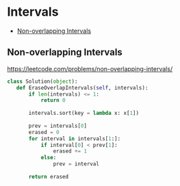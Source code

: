  # Intervals

+ [Non-overlapping Intervals](#non-overlapping-intervals)

## Non-overlapping Intervals

 https://leetcode.com/problems/non-overlapping-intervals/ 

 ```python
class Solution(object):
    def EraseOverlapIntervals(self, intervals):
        if len(intervals) <= 1:
            return 0
        
        intervals.sort(key = lambda x: x[1])
        
        prev = intervals[0]
        erased = 0
        for interval in intervals[1:]:
            if interval[0] < prev[1]:
                erased += 1
            else:
                prev = interval
            
        return erased
 ```